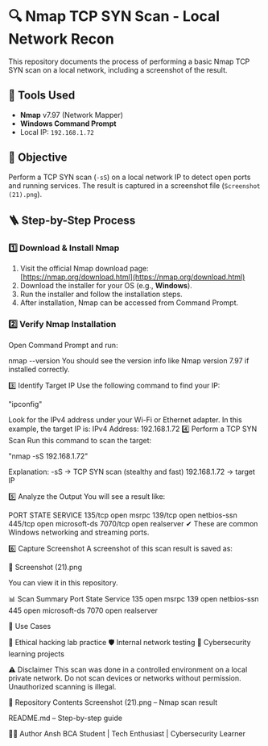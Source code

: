 # 🔍 Nmap TCP SYN Scan - Local Network Recon

This repository documents the process of performing a basic Nmap TCP SYN scan on a local network, including a screenshot of the result.

## 🧰 Tools Used

- **Nmap** v7.97 (Network Mapper)
- **Windows Command Prompt**
- Local IP: `192.168.1.72`

## 📌 Objective

Perform a TCP SYN scan (`-sS`) on a local network IP to detect open ports and running services. The result is captured in a screenshot file (`Screenshot (21).png`).

## 🪜 Step-by-Step Process

### 1️⃣ Download & Install Nmap

1. Visit the official Nmap download page: [https://nmap.org/download.html](https://nmap.org/download.html)
2. Download the installer for your OS (e.g., **Windows**).
3. Run the installer and follow the installation steps.
4. After installation, Nmap can be accessed from Command Prompt.

### 2️⃣ Verify Nmap Installation

Open Command Prompt and run:

nmap --version
You should see the version info like Nmap version 7.97 if installed correctly.

3️⃣ Identify Target IP
Use the following command to find your IP:

"ipconfig"

Look for the IPv4 address under your Wi-Fi or Ethernet adapter. In this example, the target IP is:
IPv4 Address: 192.168.1.72
4️⃣ Perform a TCP SYN Scan
Run this command to scan the target:

"nmap -sS 192.168.1.72"

Explanation:
-sS → TCP SYN scan (stealthy and fast)
192.168.1.72 → target IP

5️⃣ Analyze the Output
You will see a result like:

PORT     STATE SERVICE
135/tcp  open  msrpc
139/tcp  open  netbios-ssn
445/tcp  open  microsoft-ds
7070/tcp open  realserver
✔ These are common Windows networking and streaming ports.

6️⃣ Capture Screenshot
A screenshot of this scan result is saved as:

📁 Screenshot (21).png

You can view it in this repository.

📊 Scan Summary
Port	State	Service
135	open	msrpc
139	open	netbios-ssn
445	open	microsoft-ds
7070	open	realserver

🎯 Use Cases

🔐 Ethical hacking lab practice
🛡️ Internal network testing
🧪 Cybersecurity learning projects

⚠️ Disclaimer
This scan was done in a controlled environment on a local private network.
Do not scan devices or networks without permission. Unauthorized scanning is illegal.

📁 Repository Contents
Screenshot (21).png – Nmap scan result

README.md – Step-by-step guide

👨‍💻 Author
Ansh
BCA Student | Tech Enthusiast | Cybersecurity Learner


